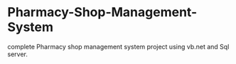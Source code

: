 # Pharmacy-Shop-Management-System
complete Pharmacy shop management system project using vb.net and Sql server.
